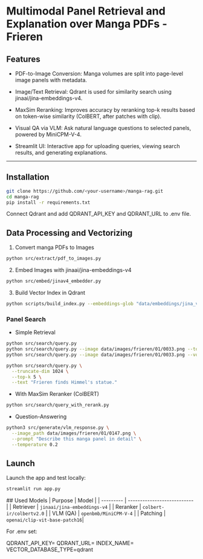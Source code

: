 # Multimodal Panel Retrieval and Explanation over Manga PDFs - Frieren

## Features

* PDF-to-Image Conversion: Manga volumes are split into page-level image panels with metadata.

* Image/Text Retrieval: Qdrant is used for similarity search using jinaai/jina-embeddings-v4.

* MaxSim Reranking: Improves accuracy by reranking top-k results based on token-wise similarity (ColBERT, after patches with clip).

* Visual QA via VLM: Ask natural language questions to selected panels, powered by MiniCPM-V-4.

* Streamlit UI: Interactive app for uploading queries, viewing search results, and generating explanations.

---

## Installation

```bash
git clone https://github.com/<your-username>/manga-rag.git
cd manga-rag
pip install -r requirements.txt
```

Connect Qdrant and add QDRANT_API_KEY and QDRANT_URL to .env file.


## Data Processing and Vectorizing

1. Convert manga PDFs to Images
```bash
python src/extract/pdf_to_images.py
```

2. Embed Images with jinaai/jina-embeddings-v4
```bash
python src/embed/jinav4_embedder.py
```

3. Build Vector Index in Qdrant
```bash
python scripts/build_index.py --embeddings-glob "data/embeddings/jina_v4/vol_01.jsonl"
```

### Panel Search

* Simple Retrieval
```bash
python src/search/query.py
python src/search/query.py --image data/images/frieren/01/0033.png --top-k 5 --truncate-dim 1024
python src/search/query.py --image data/images/frieren/01/0033.png --volume 01

python src/search/query.py \
  --truncate-dim 1024 \
  --top-k 5 \
  --text "Frieren finds Himmel's statue."
```

* With MaxSim Reranker (ColBERT)
```bash
python src/search/query_with_rerank.py
```

* Question-Answering
```bash
python3 src/generate/vlm_response.py \
  --image_path data/images/frieren/01/0147.png \
  --prompt "Describe this manga panel in detail" \
  --temperature 0.2
```

## Launch 
Launch the app and test locally:
```bash
streamlit run app.py
```

## Used Models
| Purpose   | Model                       |
| --------- | --------------------------- |
| Retriever | `jinaai/jina-embeddings-v4` |
| Reranker  | `colbert-ir/colbertv2.0`    |
| VLM (QA)  | `openbmb/MiniCPM-V-4`       |
| Patching  |  `openai/clip-vit-base-patch16`|

For .env set:

QDRANT_API_KEY=
QDRANT_URL=
INDEX_NAME=
VECTOR_DATABASE_TYPE=qdrant